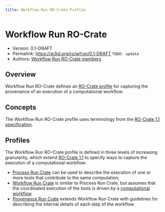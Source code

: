 ```yaml
---
title: Workflow Run RO-Crate Profile
---
```



# Workflow Run RO-Crate

* Version: 0.1-DRAFT
* Permalink: <https://w3id.org/ro/wfrun/0.1-DRAFT> `TODO: update`
* Authors: [Workflow Run RO-Crate members](/workflow-run-crate/#community)


## Overview

Workflow Run RO-Crate defines an [RO-Crate profile](https://www.researchobject.org/ro-crate/profiles.html) for capturing the provenance of an execution of a computational workflow.


## Concepts

The Workflow Run RO-Crate profile uses terminology from the [RO-Crate 1.1 specification](https://w3id.org/ro/crate/1.1).


## Profiles

The Workflow Run RO-Crate profile is defined in three levels of increasing granularity, which extend [RO-Crate 1.1](https://www.researchobject.org/ro-crate/1.1/provenance.html#software-used-to-create-files) to specify ways to capture the execution of a computational workflow:

* [Process Run Crate](process_run_crate) can be used to describe the execution of one or more tools that contribute to the same computation;
* [Workflow Run Crate](workflow_run_crate) is similar to Process Run Crate, but assumes that the coordinated execution of the tools is driven by a [computational workflow](https://bioschemas.org/types/ComputationalWorkflow/1.0-RELEASE)
* [Provenance Run Crate](provenance_run_crate) extends Workflow Run Crate with guidelines for describing the internal details of each step of the workflow.

